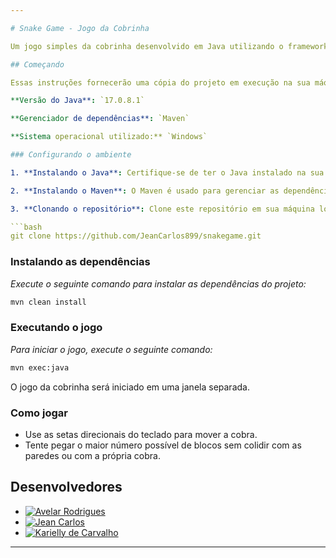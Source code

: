```yaml
---

# Snake Game - Jogo da Cobrinha

Um jogo simples da cobrinha desenvolvido em Java utilizando o framework Swing para a disciplina de Sistemas Operacionais - IFPI.

## Começando

Essas instruções fornecerão uma cópia do projeto em execução na sua máquina local para fins de teste. 

**Versão do Java**: `17.0.8.1`

**Gerenciador de dependências**: `Maven`

**Sistema operacional utilizado:** `Windows`

### Configurando o ambiente

1. **Instalando o Java**: Certifique-se de ter o Java instalado na sua máquina. Você pode baixar e instalar a partir do [site oficial da Oracle](https://www.oracle.com/java/technologies/downloads/#jdk17-windows).

2. **Instalando o Maven**: O Maven é usado para gerenciar as dependências do projeto. Você pode instalá-lo seguindo as instruções disponíveis no [site oficial do Apache Maven](https://maven.apache.org/install.html).

3. **Clonando o repositório**: Clone este repositório em sua máquina local usando o seguinte comando:

```bash
git clone https://github.com/JeanCarlos899/snakegame.git
```

### Instalando as dependências

*Execute o seguinte comando para instalar as dependências do projeto:*

```bash
mvn clean install
```

### Executando o jogo

*Para iniciar o jogo, execute o seguinte comando:*

```bash
mvn exec:java
```

O jogo da cobrinha será iniciado em uma janela separada.

### Como jogar

- Use as setas direcionais do teclado para mover a cobra.
- Tente pegar o maior número possível de blocos sem colidir com as paredes ou com a própria cobra.

## Desenvolvedores

- [![Avelar Rodrigues](https://img.shields.io/badge/avelando-GitHub-blueviolet)](https://github.com/avelando)
- [![Jean Carlos](https://img.shields.io/badge/JeanCarlos899-GitHub-blueviolet)](https://github.com/JeanCarlos899)
- [![Karielly de Carvalho](https://img.shields.io/badge/Kariellyy-GitHub-blueviolet)](https://github.com/Kariellyy)

---
```

